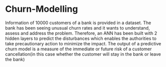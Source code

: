 # Churn-Modelling
Information of 10000 customers of a bank is provided in a dataset. The bank has been seeing unusual churn rates and it wants to understand, assess and address the problem. Therefore, an ANN has been built with 2 hidden layers to predict the disturbances which enables the authorities to take precautionary action to minimize the impact. The output of a predictive churn model is a measure of the immediate or future risk of a customer cancellation(in this case whether the customer will stay in the bank or leave the bank)
